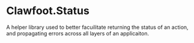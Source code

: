 # Clawfoot.Status

A helper library used to better facuilitate returning the status of an action, and propagating errors across all layers of an applicaiton.
